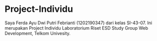 # Project-Individu
Saya Ferda Ayu Dwi Putri Febrianti (1202190347) dari kelas SI-43-07. Ini merupakan Project Individu Laboratorium Riset ESD Study Group Web Development, Telkom Univesity.
